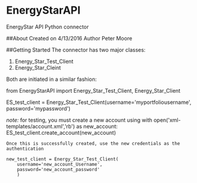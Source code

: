 # EnergyStarAPI
EnergyStar API Python connector

##About
Created on 4/13/2016
Author Peter Moore

##Getting Started
The connector has two major classes:

1. Energy_Star_Test_Client
2. Energy_Star_Cleint

Both are initiated in a similar fashion:

from EnergyStarAPI import Energy_Star_Test_Client, Energy_Star_Client

ES_test_client = Energy_Star_Test_Client(username='myportfoliousername', password='mypassword')

_note:_ for testing, you must create a new account using
	with open('xml-templates/account.xml','rb') as new_account:
		ES_test_client.create_account(new_account)

	Once this is successfully created, use the new credentials as the authentication

	new_test_client = Energy_Star_Test_Client(
		username='new_account_Username',
		password='new_account_password'
		)

	



